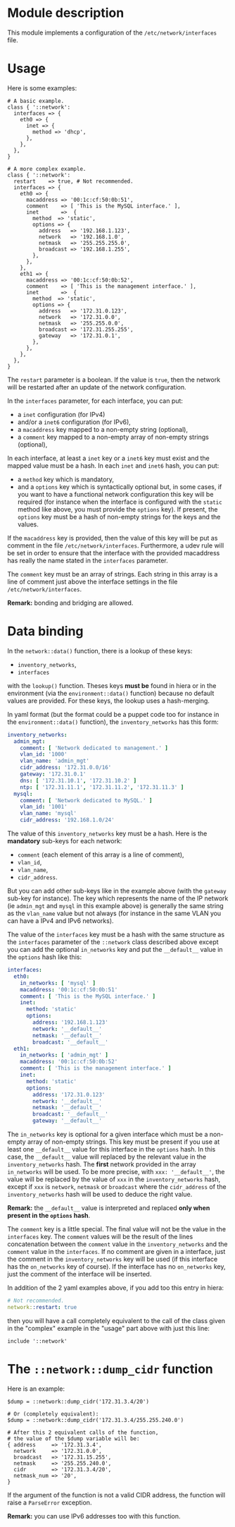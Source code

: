 # Module description

This module implements a configuration of the
`/etc/network/interfaces` file.




# Usage

Here is some examples:

```puppet
# A basic example.
class { '::network':
  interfaces => {
    eth0 => {
      inet => {
        method => 'dhcp',
      },
    },
  },
}

# A more complex example.
class { '::network':
  restart    => true, # Not recommended.
  interfaces => {
    eth0 => {
      macaddress => '00:1c:cf:50:0b:51',
      comment    => [ 'This is the MySQL interface.' ],
      inet       =>  {
        method  => 'static',
        options => {
          address   => '192.168.1.123',
          network   => '192.168.1.0',
          netmask   => '255.255.255.0',
          broadcast => '192.168.1.255',
        },
      },
    },
    eth1 => {
      macaddress => '00:1c:cf:50:0b:52',
      comment    => [ 'This is the management interface.' ],
      inet       =>  {
        method  => 'static',
        options => {
          address   => '172.31.0.123',
          network   => '172.31.0.0',
          netmask   => '255.255.0.0',
          broadcast => '172.31.255.255',
          gateway   => '172.31.0.1',
        },
      },
    },
  },
}
```

The `restart` parameter is a boolean. If the value
is `true`, then the network will be restarted after
an update of the network configuration.

In the `interfaces` parameter, for each interface,
you can put:

* a `inet` configuration (for IPv4)
* and/or a `inet6` configuration (for IPv6),
* a `macaddress` key mapped to a non-empty string (optional),
* a `comment` key mapped to a non-empty array of
non-empty strings (optional),

In each interface, at least a `inet` key or a `inet6`
key must exist and the mapped value must be a hash.
In each `inet` and `inet6` hash, you can put:

* a `method` key which is mandatory,
* and a `options` key which is syntactically optional
but, in some cases, if you want to have a functional
network configuration this key will be required
(for instance when the interface is configured with
the `static` method like above, you must provide the
`options` key). If present, the `options` key must
be a hash of non-empty strings for the keys and the
values.

If the `macaddress` key is provided, then the value
of this key will be put as comment in the file
`/etc/network/interfaces`. Furthermore, a udev rule
will be set in order to ensure that the interface
with the provided macaddress has really the name
stated in the `interfaces` parameter.

The `comment` key must be an array of strings.
Each string in this array is a line of comment
just above the interface settings in the file
`/etc/network/interfaces`.

**Remark:** bonding and bridging are allowed.




# Data binding

In the `network::data()` function, there is a lookup
of these keys:

* `inventory_networks`,
* `interfaces`

with the `lookup()` function. Theses keys **must be**
found in hiera or in the environment (via the
`environment::data()` function) because no default
values are provided. For these keys, the lookup
uses a hash-merging.

In yaml format (but the format could be a puppet code too
for instance in the `environment::data()` function), the
`inventory_networks` has this form:

```yaml
inventory_networks:
  admin_mgt:
    comment: [ 'Network dedicated to management.' ]
    vlan_id: '1000'
    vlan_name: 'admin_mgt'
    cidr_address: '172.31.0.0/16'
    gateway: '172.31.0.1'
    dns: [ '172.31.10.1', '172.31.10.2' ]
    ntp: [ '172.31.11.1', '172.31.11.2', '172.31.11.3' ]
  mysql:
    comment: [ 'Network dedicated to MySQL.' ]
    vlan_id: '1001'
    vlan_name: 'mysql'
    cidr_address: '192.168.1.0/24'
```

The value of this `inventory_networks` key must be a hash.
Here is the **mandatory** sub-keys for each network:

* `comment` (each element of this array is a line of comment),
* `vlan_id`,
* `vlan_name`,
* `cidr_address`.

But you can add other sub-keys like in the example above
(with the `gateway` sub-key for instance). The key which
represents the name of the IP network (ie `admin_mgt` and
`mysql` in this example above) is generally the same string
as the `vlan_name` value but not always (for instance in the
same VLAN you can have a IPv4 and IPv6 networks).

The value of the `interfaces` key must be a hash with
the same structure as the `interfaces` parameter of the
`::network` class described above except you can add the
optional `in_networks` key and put the `__default__`
value in the `options` hash like this:

```yaml
interfaces:
  eth0:
    in_networks: [ 'mysql' ]
    macaddress: '00:1c:cf:50:0b:51'
    comment: [ 'This is the MySQL interface.' ]
    inet:
      method: 'static'
      options:
        address: '192.168.1.123'
        network: '__default__'
        netmask: '__default__'
        broadcast: '__default__'
  eth1:
    in_networks: [ 'admin_mgt' ]
    macaddress: '00:1c:cf:50:0b:52'
    comment: [ 'This is the management interface.' ]
    inet:
      method: 'static'
      options:
        address: '172.31.0.123'
        network: '__default__'
        netmask: '__default__'
        broadcast: '__default__'
        gateway: '__default__'
```

The `in_networks` key is optional for a given interface
which must be a non-empty array of non-empty strings. This
key must be present if you use at least one `__default__`
value for this interface in the `options` hash. In this case,
the `__default__` value will replaced by the relevant value
in the `inventory_networks` hash. The **first** network
provided in the array `in_networks` will be used. To be more
precise, with `xxx: '__default__'`, the value will be
replaced by the value of `xxx` in the `inventory_networks`
hash, except if `xxx` is `network`, `netmask` or `broadcast`
where the `cidr_address` of the `inventory_networks` hash
will be used to deduce the right value.

**Remark:** the `__default__` value is interpreted and
replaced **only when present in the `options` hash**.

The `comment` key is a little special. The final value will
not be the value in the `interfaces` key. The `comment`
values will be the result of the lines concatenation between
the `comment` value in the `inventory_networks` and the
`comment` value in the `interfaces`. If no comment are given
in a interface, just the comment in the `inventory_networks`
key will be used (if this interface has the `on_networks`
key of course). If the interface has no `on_networks` key,
just the comment of the interface will be inserted.

In addition of the 2 yaml examples above, if you add too
this entry in hiera:

```yaml
# Not recommended.
network::restart: true
```

then you will have a call completely equivalent to the
call of the class given in the "complex" example in the
"usage" part above with just this line:

```puppet
include '::network'
```




# The `::network::dump_cidr` function

Here is an example:

```puppet
$dump = ::network::dump_cidr('172.31.3.4/20')

# Or (completely equivalent):
$dump = ::network::dump_cidr('172.31.3.4/255.255.240.0')

# After this 2 equivalent calls of the function,
# the value of the $dump variable will be:
{ address     => '172.31.3.4',
  network     => '172.31.0.0',
  broadcast   => '172.31.15.255',
  netmask     => '255.255.240.0',
  cidr        => '172.31.3.4/20',
  netmask_num => '20',
}
```

If the argument of the function is not a valid CIDR
address, the function will raise a `ParseError` exception.

**Remark:** you can use IPv6 addresses too with this function.






